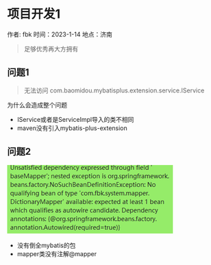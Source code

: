 # 项目开发1
作者: fbk
时间：2023-1-14
地点：济南
>足够优秀再大方拥有

## 问题1
> 无法访问 com.baomidou.mybatisplus.extension.service.IService

为什么会造成整个问题
- IService或者是ServiceImpl导入的类不相同
- maven没有引入mybatis-plus-extension
## 问题2
![](../img/2023-1-14/java%E7%9A%84baseMapper%E6%8A%A5%E9%94%99.png)
- 没有倒全mybatis的包
- mapper类没有注解@mapper

